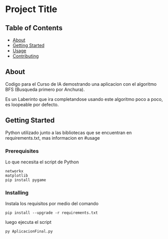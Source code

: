 # Project Title

## Table of Contents

- [About](#about)
- [Getting Started](#getting_started)
- [Usage](#usage)
- [Contributing](../CONTRIBUTING.md)

## About <a name = "about"></a>

Codigo para el Curso de IA demostrando una aplicacion con el algoritmo BFS (Busqueda primero por Anchura).

Es un Laberinto que ira completandose usando este algoritmo poco a poco, es loopeable por defecto.

## Getting Started <a name = "getting_started"></a>

Python utilizado junto a las bibliotecas que se encuentran en requirements.txt, mas informacion en #usage

### Prerequisites

Lo que necesita el script de Python

```
networkx
matplotlib
pip install pygame
```

### Installing


Instala los requisitos por medio del comando
```
pip install --upgrade -r requirements.txt
```

luego ejecuta el script

```
py AplicacionFinal.py
```

